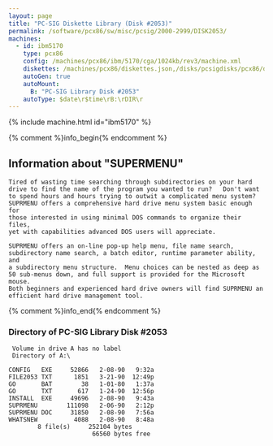 ```yaml
---
layout: page
title: "PC-SIG Diskette Library (Disk #2053)"
permalink: /software/pcx86/sw/misc/pcsig/2000-2999/DISK2053/
machines:
  - id: ibm5170
    type: pcx86
    config: /machines/pcx86/ibm/5170/cga/1024kb/rev3/machine.xml
    diskettes: /machines/pcx86/diskettes.json,/disks/pcsigdisks/pcx86/diskettes.json
    autoGen: true
    autoMount:
      B: "PC-SIG Library Disk #2053"
    autoType: $date\r$time\rB:\rDIR\r
---
```


{% include machine.html id="ibm5170" %}

{% comment %}info_begin{% endcomment %}

## Information about "SUPERMENU"

    Tired of wasting time searching through subdirectories on your hard
    drive to find the name of the program you wanted to run?   Don't want
    to spend hours and hours trying to outwit a complicated menu system?
    SUPRMENU offers a comprehensive hard drive menu system basic enough for
    those interested in using minimal DOS commands to organize their files,
    yet with capabilities advanced DOS users will appreciate.
    
    SUPRMENU offers an on-line pop-up help menu, file name search,
    subdirectory name search, a batch editor, runtime parameter ability, and
    a subdirectory menu structure.  Menu choices can be nested as deep as
    50 sub-menus down, and full support is provided for the Microsoft
    mouse.
    Both beginners and experienced hard drive owners will find SUPRMENU an
    efficient hard drive management tool.
{% comment %}info_end{% endcomment %}


### Directory of PC-SIG Library Disk #2053

     Volume in drive A has no label
     Directory of A:\

    CONFIG   EXE     52866   2-08-90   9:32a
    FILE2053 TXT      1851   3-21-90  12:49p
    GO       BAT        38   1-01-80   1:37a
    GO       TXT       617   1-24-90  12:56p
    INSTALL  EXE     49696   2-08-90   9:43a
    SUPRMENU        111098   2-06-90   2:12p
    SUPRMENU DOC     31850   2-08-90   7:56a
    WHATSNEW          4088   2-08-90   8:48a
            8 file(s)     252104 bytes
                           66560 bytes free
